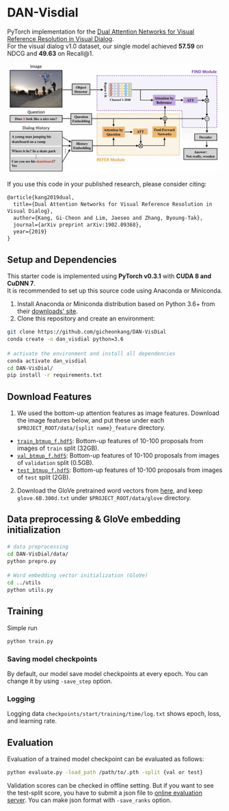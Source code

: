 DAN-Visdial
========================================================================

PyTorch implementation for the [Dual Attention Networks for Visual Reference Resolution in Visual Dialog][1]. <br>
For the visual dialog v1.0 dataset, our single model achieved **57.59** on NDCG and **49.63** on Recall@1.   

![Overview of Dual Attention Networks](dan_overview.jpg)

If you use this code in your published research, please consider citing:
```text
@article{kang2019dual,
  title={Dual Attention Networks for Visual Reference Resolution in Visual Dialog},
  author={Kang, Gi-Cheon and Lim, Jaeseo and Zhang, Byoung-Tak},
  journal={arXiv preprint arXiv:1902.09368},
  year={2019}
}
```

Setup and Dependencies
----------------------
This starter code is implemented using **PyTorch v0.3.1** with **CUDA 8 and CuDNN 7**. <br>
It is recommended to set up this source code using Anaconda or Miniconda. <br>

1. Install Anaconda or Miniconda distribution based on Python 3.6+ from their [downloads' site][2].
2. Clone this repository and create an environment:

```sh
git clone https://github.com/gicheonkang/DAN-VisDial
conda create -n dan_visdial python=3.6

# activate the environment and install all dependencies
conda activate dan_visdial
cd DAN-VisDial/
pip install -r requirements.txt
```

Download Features
----------------------
1. We used the bottom-up attention features as image features. Download the image features below, and put these under each `$PROJECT_ROOT/data/{split name}_feature` directory. 

  * [`train_btmup_f.hdf5`][3]: Bottom-up features of 10-100 proposals from images of `train` split (32GB).
  * [`val_btmup_f.hdf5`][4]: Bottom-up features of 10-100 proposals from images of `validation` split (0.5GB). 
  * [`test_btmup_f.hdf5`][5]: Bottom-up features of 10-100 proposals from images of `test` split (2GB). 

2. Download the GloVe pretrained word vectors from [here][6], and keep `glove.6B.300d.txt` under `$PROJECT_ROOT/data/glove` directory.

Data preprocessing & GloVe embedding initialization
----------------------
```sh
# data preprocessing
cd DAN-VisDial/data/
python prepro.py

# Word embedding vector initialization (GloVe)
cd ../utils
python utils.py
```

Training
--------
Simple run
```sh
python train.py 
```

### Saving model checkpoints  
By default, our model save model checkpoints at every epoch. You can change it by using `-save_step` option. 

### Logging
Logging data `checkpoints/start/training/time/log.txt` shows epoch, loss, and learning rate.

Evaluation
--------
Evaluation of a trained model checkpoint can be evaluated as follows:
```sh
python evaluate.py -load_path /path/to/.pth -split {val or test}
```
Validation scores can be checked in offline setting. But if you want to see the test-split score, you have to submit a json file to [online evaluation server][7]. You can make json format with `-save_ranks` option. 

[1]: https://arxiv.org/abs/1902.09368
[2]: https://conda.io/docs/user-guide/install/download.html
[3]: https://drive.google.com/file/d/1NYlSSikwEAqpJDsNGqOxgc0ZOkpQtom9/view?usp=sharing
[4]: https://drive.google.com/file/d/1NI5TNKKhqm6ggpB2CK4k8yKiYQE3efW6/view?usp=sharing
[5]: https://drive.google.com/file/d/1BXWPV3k-HxlTw_k3-kTV6JhWrdzXsT7W/view?usp=sharing
[6]: http://nlp.stanford.edu/data/glove.6B.zip 
[7]: https://evalai.cloudcv.org/web/challenges/challenge-page/161/overview

